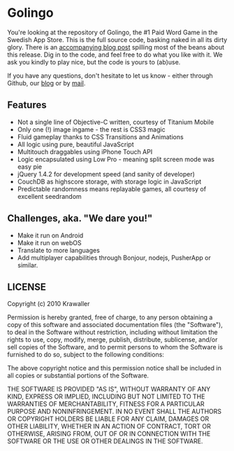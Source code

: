 Golingo
===

You're looking at the repository of Golingo, the #1 Paid Word Game in the Swedish App Store.
This is the full source code, basking naked in all its dirty glory.
There is an [accompanying blog post](http://blog.krawaller.se/opensourcing-golingo) spilling most of the beans about this release.
Dig in to the code, and feel free to do what you like with it. We ask you kindly to play nice, but the code is yours to (ab)use.

If you have any questions, don't hesitate to let us know - either through Github, our [blog](http://blog.krawaller.se) or by [mail](mailto:jacob@krawaller.se).

Features
---

* Not a single line of Objective-C written, courtesy of Titanium Mobile
* Only one (!) image ingame - the rest is CSS3 magic
* Fluid gameplay thanks to CSS Transitions and Animations
* All logic using pure, beautiful JavaScript
* Multitouch draggables using iPhone Touch API
* Logic encapsulated using Low Pro - meaning split screen mode was easy pie
* jQuery 1.4.2 for development speed (and sanity of developer)
* CouchDB as highscore storage, with storage logic in JavaScript
* Predictable randomness means replayable games, all courtesy of excellent seedrandom


Challenges, aka. "We dare you!"
---

* Make it run on Android
* Make it run on webOS
* Translate to more languages
* Add multiplayer capabilities through Bonjour, nodejs, PusherApp or similar.


LICENSE
---

Copyright (c) 2010 Krawaller

Permission is hereby granted, free of charge, to any person obtaining
a copy of this software and associated documentation files (the
"Software"), to deal in the Software without restriction, including
without limitation the rights to use, copy, modify, merge, publish,
distribute, sublicense, and/or sell copies of the Software, and to
permit persons to whom the Software is furnished to do so, subject to
the following conditions:

The above copyright notice and this permission notice shall be included
in all copies or substantial portions of the Software.

THE SOFTWARE IS PROVIDED "AS IS", WITHOUT WARRANTY OF ANY KIND,
EXPRESS OR IMPLIED, INCLUDING BUT NOT LIMITED TO THE WARRANTIES OF
MERCHANTABILITY, FITNESS FOR A PARTICULAR PURPOSE AND NONINFRINGEMENT.
IN NO EVENT SHALL THE AUTHORS OR COPYRIGHT HOLDERS BE LIABLE FOR ANY
CLAIM, DAMAGES OR OTHER LIABILITY, WHETHER IN AN ACTION OF CONTRACT,
TORT OR OTHERWISE, ARISING FROM, OUT OF OR IN CONNECTION WITH THE
SOFTWARE OR THE USE OR OTHER DEALINGS IN THE SOFTWARE.
